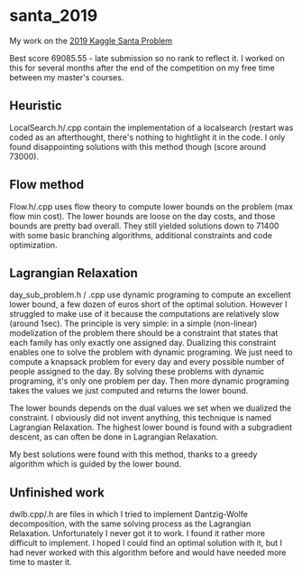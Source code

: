 # santa_2019
My work on the [2019 Kaggle Santa Problem](https://www.kaggle.com/c/santa-workshop-tour-2019/overview/description) 

Best score 69085.55 - late submission so no rank to reflect it. I worked on this for several months after the end of the competition on my free time between my master's courses.

## Heuristic

LocalSearch.h/.cpp contain the implementation of a localsearch (restart was coded as an afterthought, there's nothing to hightlight it in the code. I only found disappointing solutions with this method though (score around 73000).

## Flow method

Flow.h/.cpp uses flow theory to compute lower bounds on the problem (max flow min cost). The lower bounds are loose on the day costs, and those bounds are pretty bad overall. They still yielded solutions down to 71400 with some basic branching algorithms, additional constraints and code optimization.

## Lagrangian Relaxation

day_sub_problem.h / .cpp use dynamic programing to compute an excellent lower bound, a few dozen of euros short of the optimal solution. However I struggled to make use of it because the computations are relatively slow (around 1sec). The principle is very simple: in a simple (non-linear) modelization of the problem there should be a constraint that states that each family has only exactly one assigned day. Dualizing this constraint enables one to solve the problem with dynamic programing. We just need to compute a knapsack problem for every day and every possible number of people assigned to the day. By solving these problems with dynamic programing, it's only one problem per day. Then more dynamic programing takes the values we just computed and returns the lower bound. 

The lower bounds depends on the dual values we set when we dualized the constraint. I obviously did not invent anything, this technique is named Lagrangian Relaxation. The highest lower bound is found with a subgradient descent, as can often be done in Lagrangian Relaxation.

My best solutions were found with this method, thanks to a greedy algorithm which is guided by the lower bound.

## Unfinished work

dwlb.cpp/.h are files in which I tried to implement Dantzig-Wolfe decomposition, with the same solving process as the Lagrangian Relaxation. Unfortunately I never got it to work. I found it rather more difficult to implement. I hoped I could find an optimal solution with it, but I had never worked with this algorithm before and would have needed more time to master it.
